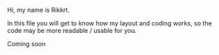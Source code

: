 Hi, my name is Rikkrt.

In this file you will get to know how my layout and coding works, so the code may be more readable / usable for you.



Coming soon
